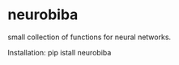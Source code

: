 # neurobiba
small collection of functions for neural networks.


Installation:
pip istall neurobiba
